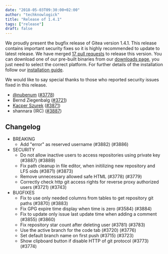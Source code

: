 ```yaml
---
date: "2018-05-03T09:30:00+02:00"
author: "techknowlogick"
title: "Release of 1.4.1"
tags: ["release"]
draft: false
---
```


We proudly present the bugfix release of Gitea version 1.4.1. This release contains important
security fixes so it is highly recommended to update to latest release.
We have merged [17 pull requests](https://github.com/go-gitea/gitea/milestone/22?closed=1) to release this version.
You can download one of our pre-built binaries from our [downloads page](https://dl.gitea.io/gitea/1.4.1/), you just need to select the correct platform. For further details of the installation follow our [installation guide](https://docs.gitea.io/en-us/install-from-binary/).

We would like to say special thanks to those who reported security issues fixed in this release.

* [@nubenum](https://github.com/nubenum) ([#3778](https://github.com/go-gitea/gitea/pull/3778))
* Bernd Ziegenbalg ([#3721](https://github.com/go-gitea/gitea/pull/3721))
* [Kacper Szurek](https://security.szurek.pl/) ([#3871](https://github.com/go-gitea/gitea/pull/3871))
* shannara (IRC) ([#3887](https://github.com/go-gitea/gitea/pull/3887))

<!--more-->

## Changelog

* BREAKING
  * Add "error" as reserved username (#3882) (#3886)
* SECURITY
  * Do not allow inactive users to access repositories using private key (#3887) (#3889)
  * Fix path cleanup in file editor, when initilizing new repository and LFS oids  (#3871) (#3873)
  * Remove unnecessary allowed safe HTML (#3778) (#3779)
  * Correctly check http git access rights for reverse proxy authorized users (#3721) (#3743)
* BUGFIXES
  * Fix to use only needed columns from tables to get repository git paths (#3870) (#3883)
  * Fix GPG expire time display when time is zero (#3584) (#3884)
  * Fix to update only issue last update time when adding a comment (#3855) (#3860)
  * Fix repository star count after deleting user (#3781) (#3783)
  * Use the active branch for the code tab (#3720) (#3776)
  * Set default branch name on first push (#3715) (#3723)
  * Show clipboard button if disable HTTP of git protocol (#3773) (#3774)
